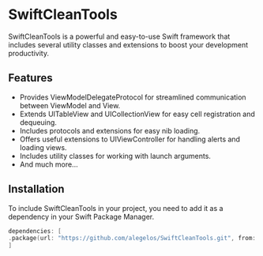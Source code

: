 # SwiftCleanTools

SwiftCleanTools is a powerful and easy-to-use Swift framework that includes several utility classes and extensions to boost your development productivity.

## Features

- Provides ViewModelDelegateProtocol for streamlined communication between ViewModel and View.
- Extends UITableView and UICollectionView for easy cell registration and dequeuing.
- Includes protocols and extensions for easy nib loading.
- Offers useful extensions to UIViewController for handling alerts and loading views.
- Includes utility classes for working with launch arguments.
- And much more...

## Installation

To include SwiftCleanTools in your project, you need to add it as a dependency in your Swift Package Manager.

```swift
dependencies: [
.package(url: "https://github.com/alegelos/SwiftCleanTools.git", from: "1.0.0")
]
